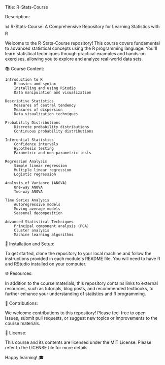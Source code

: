 Title: R-Stats-Course

Description:

📊 R-Stats-Course: A Comprehensive Repository for Learning Statistics with R

Welcome to the R-Stats-Course repository! This course covers fundamental to advanced statistical concepts using the R programming language. You'll learn statistical techniques through practical examples and hands-on exercises, allowing you to explore and analyze real-world data sets.

📚 Course Content:

    Introduction to R
        R basics and syntax
        Installing and using RStudio
        Data manipulation and visualization

    Descriptive Statistics
        Measures of central tendency
        Measures of dispersion
        Data visualization techniques

    Probability Distributions
        Discrete probability distributions
        Continuous probability distributions

    Inferential Statistics
        Confidence intervals
        Hypothesis testing
        Parametric and non-parametric tests

    Regression Analysis
        Simple linear regression
        Multiple linear regression
        Logistic regression

    Analysis of Variance (ANOVA)
        One-way ANOVA
        Two-way ANOVA

    Time Series Analysis
        Autoregressive models
        Moving average models
        Seasonal decomposition

    Advanced Statistical Techniques
        Principal component analysis (PCA)
        Cluster analysis
        Machine learning algorithms

🔧 Installation and Setup:

To get started, clone the repository to your local machine and follow the instructions provided in each module's README file. You will need to have R and RStudio installed on your computer.

🌐 Resources:

In addition to the course materials, this repository contains links to external resources, such as tutorials, blog posts, and recommended textbooks, to further enhance your understanding of statistics and R programming.

🙌 Contributions:

We welcome contributions to this repository! Please feel free to open issues, submit pull requests, or suggest new topics or improvements to the course materials.

📃 License:

This course and its contents are licensed under the MIT License. Please refer to the LICENSE file for more details.

Happy learning! 🎓
